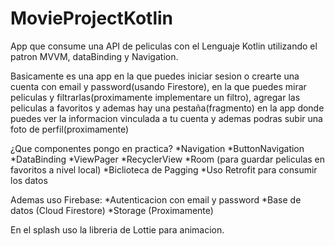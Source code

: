 # MovieProjectKotlin

App que consume una API de peliculas con el Lenguaje Kotlin utilizando el patron MVVM, dataBinding y Navigation.

Basicamente es una app en la que puedes iniciar sesion o crearte una cuenta con email y password(usando Firestore), en la que puedes mirar peliculas y filtrarlas(proximamente implementare un filtro),
agregar las peliculas a favoritos y ademas hay una pestaña(fragmento) en la app donde puedes ver la informacion vinculada a tu cuenta y ademas podras subir una foto de perfil(proximamente)

¿Que componentes pongo en practica?
    *Navigation
    *ButtonNavigation
    *DataBinding
    *ViewPager
    *RecyclerView
    *Room (para guardar peliculas en favoritos a nivel local)
    *Biclioteca de Pagging
    *Uso Retrofit para consumir los datos
 
    
Ademas uso Firebase:
    *Autenticacion con email y password
    *Base de datos (Cloud Firestore)
    *Storage (Proximamente)
    
En el splash uso la libreria de Lottie para animacion.
